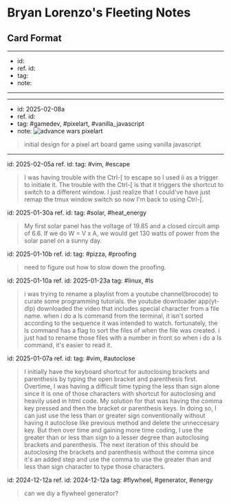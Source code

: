 # Bryan Lorenzo's Fleeting Notes

## Card Format

---
- id:
- ref. id:
- tag:
- note:
---

---
- id: 2025-02-08a
- ref. id:
- tag: #gamedev, #pixelart, #vanilla_javascript
- note:
![advance wars pixelart](https://pin.it/bBYtYLN5q)
>initial design for a pixel art board game using vanilla javascript
---

id: 2025-02-05a
ref. id:
tag: #vim, #escape
>I was having trouble with the Ctrl-[ to escape so I used ii as a trigger to
>initiate it. The trouble with the Ctrl-[ is that it triggers the shortcut to
>switch to a different window. I just realize that I could've have just remap
>the tmux window switch so now I'm back to using Ctrl-[.

id: 2025-01-30a
ref. id:
tag: #solar, #heat_energy
>My first solar panel has the voltage of 19.85 and a closed circuit amp of 6.6.
>If we do W = V x A, we would get 130 watts of power from the solar panel on
>a sunny day.

id: 2025-01-10b
ref. id:
tag: #pizza, #proofing
>need to figure out how to slow down the proofing.

id: 2025-01-10a
ref. id: 2025-01-23a
tag: #linux, #ls
>i was trying to rename a playlist from a youtube channel(brocode) to curate
>some programming tutorials. the youtube downloader app(yt-dlp) downloaded the
>video that includes special character from a file name. when i do a ls command
>from the terminal, it isn't sorted according to the sequence it was intended
>to watch. fortunately, the ls command has a flag to sort the files of when
>the file was created. i just had to rename those files with a number in front
>so when i do a ls command, it's easier to read it.

id: 2025-01-07a
ref. id:
tag: #vim, #autoclose
>I initially have the keyboard shortcut for autoclosing brackets and parenthesis
>by typing the open bracket and parenthesis first. Overtime, I was having a 
>difficult time typing the less than sign alone since it is one of those 
>characters with shortcut for autoclosing and heavily used in html code. My 
>solution for that was having the comma key pressed and then the bracket or
>parenthesis keys. In doing so, I can just use the less than or greater sign
>conventionally without having it autoclose like previous method and delete the
>unneccesary key. But then over time and gaining more time coding, I use the
>greater than or less than sign to a lesser degree than autoclosing brackets
>and parenthesis. The next iteration of this should be autoclosing the brackets
>and parenthesis without the comma since it's an added step and use the comma to
>use the greater than and less than sign character to type those characters.

id: 2024-12-12a
ref. id: 2024-12-12a
tag: #flywheel, #generator, #energy
>can we diy a flywheel generator?

